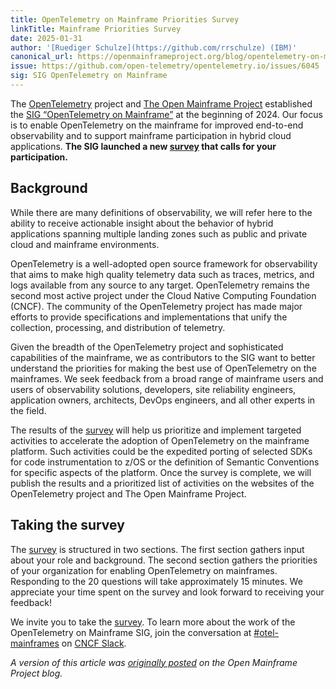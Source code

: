 ```yaml
---
title: OpenTelemetry on Mainframe Priorities Survey
linkTitle: Mainframe Priorities Survey
date: 2025-01-31
author: '[Ruediger Schulze](https://github.com/rrschulze) (IBM)'
canonical_url: https://openmainframeproject.org/blog/opentelemetry-on-mainframe-priorities-survey/
issue: https://github.com/open-telemetry/opentelemetry.io/issues/6045
sig: SIG OpenTelemetry on Mainframe
---
```


The [OpenTelemetry](/) project and
[The Open Mainframe Project](https://openmainframeproject.org/) established the
[SIG “OpenTelemetry on Mainframe”](https://github.com/open-telemetry/sig-mainframe)
at the beginning of 2024. Our focus is to enable OpenTelemetry on the mainframe
for improved end-to-end observability and to support mainframe participation in
hybrid cloud applications. **The SIG launched a new [survey] that calls for your
participation.**

## Background

While there are many definitions of observability, we will refer here to the
ability to receive actionable insight about the behavior of hybrid applications
spanning multiple landing zones such as public and private cloud and mainframe
environments.

OpenTelemetry is a well-adopted open source framework for observability that
aims to make high quality telemetry data such as traces, metrics, and logs
available from any source to any target. OpenTelemetry remains the second most
active project under the Cloud Native Computing Foundation (CNCF). The community
of the OpenTelemetry project has made major efforts to provide specifications
and implementations that unify the collection, processing, and distribution of
telemetry.

Given the breadth of the OpenTelemetry project and sophisticated capabilities of
the mainframe, we as contributors to the SIG want to better understand the
priorities for making the best use of OpenTelemetry on the mainframes. We seek
feedback from a broad range of mainframe users and users of observability
solutions, developers, site reliability engineers, application owners,
architects, DevOps engineers, and all other experts in the field.

The results of the [survey] will help us prioritize and implement targeted
activities to accelerate the adoption of OpenTelemetry on the mainframe
platform. Such activities could be the expedited porting of selected SDKs for
code instrumentation to z/OS or the definition of Semantic Conventions for
specific aspects of the platform. Once the survey is complete, we will publish
the results and a prioritized list of activities on the websites of the
OpenTelemetry project and The Open Mainframe Project.

## Taking the survey

The [survey] is structured in two sections. The first section gathers input
about your role and background. The second section gathers the priorities of
your organization for enabling OpenTelemetry on mainframes. Responding to the 20
questions will take approximately 15 minutes. We appreciate your time spent on
the survey and look forward to receiving your feedback!

We invite you to take the [survey]. To learn more about the work of the
OpenTelemetry on Mainframe SIG, join the conversation at
[#otel-mainframes](https://cloud-native.slack.com/archives/C05PXDFTCPJ) on
[CNCF Slack](https://slack.cncf.io/).

_A version of this article was [originally posted] on the Open Mainframe Project
blog._

[originally posted]: <{{% param canonical_url %}}>
[survey]: https://www.surveymonkey.com/r/HGTD2KJ

